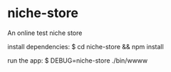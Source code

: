 niche-store
===========

An online test niche store


install dependencies:
  $ cd niche-store && npm install
  
run the app:
  $ DEBUG=niche-store ./bin/wwww